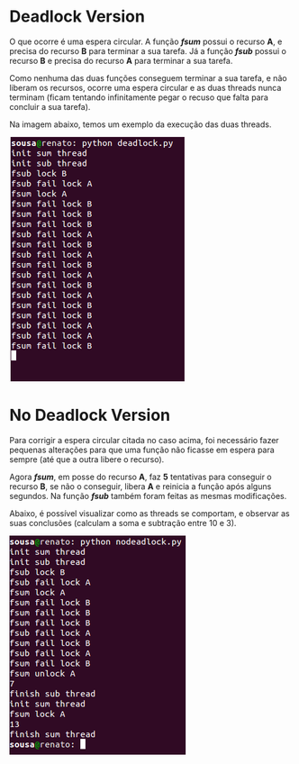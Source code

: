 # Deadlock Version

O que ocorre é uma espera circular. A função ***fsum*** possui o recurso **A**, e precisa do recurso **B** para terminar a sua tarefa. Já a função ***fsub*** possui o recurso **B** e precisa do recurso **A** para terminar a sua tarefa.

Como nenhuma das duas funções conseguem terminar a sua tarefa, e não liberam os recursos, ocorre uma espera circular e as duas threads nunca terminam (ficam tentando infinitamente pegar o recuso que falta para concluir a sua tarefa).

Na imagem abaixo, temos um exemplo da execução das duas threads.

![alt text](dl.png)


# No Deadlock Version
Para corrigir a espera circular citada no caso acima, foi necessário fazer pequenas alterações para que uma função não ficasse em espera para sempre (até que a outra libere o recurso).

Agora ***fsum***, em posse do recurso **A**, faz **5** tentativas para conseguir o recurso **B**, se não o conseguir, libera **A** e reinicia a função após alguns segundos. Na função ***fsub*** também foram feitas as mesmas modificações.

Abaixo, é possível visualizar como as threads se comportam, e observar as suas conclusões (calculam a soma e subtração entre 10 e 3).

![alt text](nndl.png)
